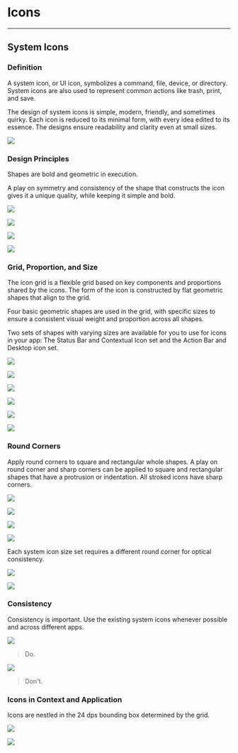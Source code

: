 
# Icons

---

## System Icons

### Definition

A system icon, or UI icon, symbolizes a command, file, device, or directory. System icons are also used to represent common actions like trash, print, and save.

The design of system icons is simple, modern, friendly, and sometimes quirky. Each icon is reduced to its minimal form, with every idea edited to its essence. The designs ensure readability and clarity even at small sizes.

![](http://material-design.storage.googleapis.com/images/Style-SystemIcon-icon_set_large_xhdpi.png)


 
### Design Principles

Shapes are bold and geometric in execution.

A play on symmetry and consistency of the shape that constructs the icon gives it a unique quality, while keeping it simple and bold.
 
![](http://material-design.storage.googleapis.com/images/Style-SystemIcons-design_principlesa_large_xhdpi.png)

![](http://material-design.storage.googleapis.com/images/Style-SystemIcons-design_principlesb_large_xhdpi.png)

![](http://material-design.storage.googleapis.com/images/Style-SystemIcons-design_principlesc_large_xhdpi.png)

![](http://material-design.storage.googleapis.com/images/Style-SystemIcons-design_principlesd_large_xhdpi.png)
 
 
### Grid, Proportion, and Size

The icon grid is a flexible grid based on key components and proportions shared by the icons. The form of the icon is constructed by flat geometric shapes that align to the grid.

Four basic geometric shapes are used in the grid, with specific sizes to ensure a consistent visual weight and proportion across all shapes.

Two sets of shapes with varying sizes are available for you to use for icons in your app: The Status Bar and Contextual Icon set and the Action Bar and Desktop icon set.
 
![](http://material-design.storage.googleapis.com/images/Style-SystemIcons-grid_proportion_sizesa_large_xhdpi.png)

![](http://material-design.storage.googleapis.com/images/Style-SystemIcons-grid_proportion_sizesb_large_xhdpi.png)
 
![](http://material-design.storage.googleapis.com/images/Style-SystemIcons-grid_proportion_sizesc_large_xhdpi.png)

![](http://material-design.storage.googleapis.com/images/Style-SystemIcons-grid_proportion_sizesd_large_xhdpi.png)

![](http://material-design.storage.googleapis.com/images/Style-SystemIcons-grid_proportion_sizese_large_xhdpi.png)

![](http://material-design.storage.googleapis.com/images/Style-SystemIcons-grid_proportion_sizesf_large_xhdpi.png)
 
 
### Round Corners

Apply round corners to square and rectangular whole shapes. A play on round corner and sharp corners can be applied to square and rectangular shapes that have a protrusion or indentation. All stroked icons have sharp corners.
 
![](http://material-design.storage.googleapis.com/images/Style-SystemIcons-round_cornersa_large_xhdpi.png)

![](http://material-design.storage.googleapis.com/images/Style-SystemIcons-round_cornersb_large_xhdpi.png)

![](http://material-design.storage.googleapis.com/images/style-systemicons-stroke-terminala_large_xhdpi.png)

![](http://material-design.storage.googleapis.com/images/style-systemicons-stroke-terminalb_large_xhdpi.png)
 
Each system icon size set requires a different round corner for optical consistency.

![](http://material-design.storage.googleapis.com/images/style-systemicons-stroke-weighta_large_xhdpi.png)

![](http://material-design.storage.googleapis.com/images/style-systemicons-stroke-weightb_large_xhdpi.png)
 
### Consistency

Consistency is important. Use the existing system icons whenever possible and across different apps.
 
![](http://material-design.storage.googleapis.com/images/style-systemicons-do_large_xhdpi.png)

> Do.
 
![](http://material-design.storage.googleapis.com/images/style-systemicons-dont_large_xhdpi.png)

> Don't.


### Icons in Context and Application

Icons are nestled in the 24 dps bounding box determined by the grid.

![](http://material-design.storage.googleapis.com/images/Style-SystemIcons-icons_incontexta_large_xhdpi.png)

![](http://material-design.storage.googleapis.com/images/Style-SystemIcons-icons_incontextb_large_xhdpi.png)